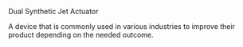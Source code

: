 Dual Synthetic Jet Actuator 

A device that is commonly used in various industries to improve their product depending on the needed outcome. 

